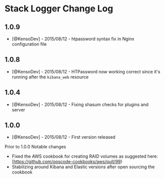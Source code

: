 # Stack Logger Change Log

## 1.0.9

* [@KensoDev] - 2015/08/12 - htpassword syntax fix in Nginx configuration file


## 1.0.8

* [@KensoDev] - 2015/08/12 - HTPassword now working correct since it's running
  after the `kibana_web` resource


## 1.0.4

* [@KensoDev] - 2015/08/12 - Fixing shasum checks for plugins and server

## 1.0.0

* [@KensoDev] - 2015/08/12 - First version released

Prior to 1.0.0 Notable changes

* Fixed the AWS cookbook for creating RAID volumes as suggested here: [https://github.com/opscode-cookbooks/aws/pull/99)
* Stabilizing around Kibana and Elastic versions after open sourcing the
  cookbook
